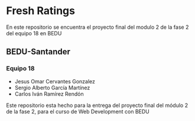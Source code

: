 # Fresh Ratings
En este repositorio se encuentra el proyecto final del modulo 2 de la fase 2 del equipo 18 en BEDU
## BEDU-Santander
### Equipo 18
- Jesus Omar Cervantes Gonzalez
- Sergio Alberto García Martínez
- Carlos Iván Ramírez Rendón

Este repositorio esta hecho para la entrega del proyecto final del módulo 2 de la fase 2, para el curso de Web Development con BEDU











